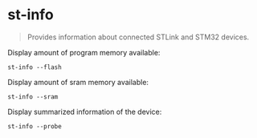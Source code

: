 st-info
=======

> Provides information about connected STLink and STM32 devices.

Display amount of program memory available:

    st-info --flash

Display amount of sram memory available:

    st-info --sram

Display summarized information of the device:

    st-info --probe
